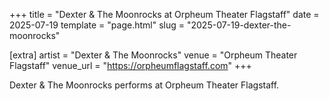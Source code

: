 +++
title = "Dexter & The Moonrocks at Orpheum Theater Flagstaff"
date = 2025-07-19
template = "page.html"
slug = "2025-07-19-dexter-the-moonrocks"

[extra]
artist = "Dexter & The Moonrocks"
venue = "Orpheum Theater Flagstaff"
venue_url = "https://orpheumflagstaff.com"
+++

Dexter & The Moonrocks performs at Orpheum Theater Flagstaff.
